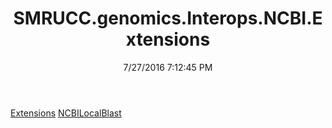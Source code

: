 ﻿---
title: SMRUCC.genomics.Interops.NCBI.Extensions
date: 7/27/2016 7:12:45 PM
---

[Extensions](T-SMRUCC.genomics.Interops.NCBI.Extensions.Extensions.html)
[NCBILocalBlast](T-SMRUCC.genomics.Interops.NCBI.Extensions.NCBILocalBlast.html)
